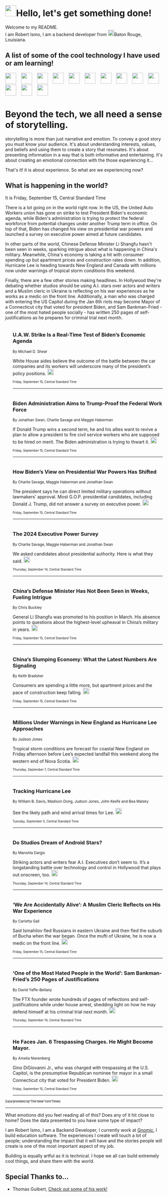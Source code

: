 <h1><img src="https://emojis.slackmojis.com/emojis/images/1643514375/3493/hot-coffee.gif?1643514375" width="35"/>Hello, let's get something done!</h1>

<p>Welcome to my README.<br/>
I am Robert Ismo, I am a backend developer from <img src="https://emojis.slackmojis.com/emojis/images/1638395689/50435/moulin_rouge.png?1638395689" width="20"/>Baton Rouge, Louisiana.</p>
<h2>A list of some of the cool technology I have used or am learning!</h2>
<p>
<img src="https://emojis.slackmojis.com/emojis/images/1643516091/21142/meow_bongotap.gif?1643516091" width="35" alt="">
<img src="https://img.shields.io/badge/Favorite%20Frontend%20Framework-SvelteKit-f83903" alt="">
<img src="https://img.shields.io/badge/Second%20Favorite-Vue-40b581" alt="">
<img src="https://img.shields.io/badge/Most%20Used%20Runtime-Nodejs-78b061" alt="">
<img src="https://emojis.slackmojis.com/emojis/images/1643517416/34482/fire.gif?1643517416" width="35" alt="">
<img src="https://img.shields.io/badge/Javascript%20But%20Better-Typescript-0078ca" alt="">
<img src="https://img.shields.io/badge/Favorite%20Language-Elixir-3e244d" alt="">
<img src="https://img.shields.io/badge/Containerize%20Everything-Docker-6ac9ef" alt="">
<img src="https://emojis.slackmojis.com/emojis/images/1643514596/5999/meow_party.gif?1643514596" width="35" alt="">
<img src="https://img.shields.io/badge/API%20Love%20Language-Graphql-de32a5" alt="">
<img src="https://img.shields.io/badge/Our%20Favorite%20Version%20Controller-Git-e94f33" alt="">
<img src="https://img.shields.io/badge/Favorite%20Database-Redis-d42d1d" alt="">
<img src="https://emojis.slackmojis.com/emojis/images/1643514559/5584/deployparrot.gif?1643514559" width="35" alt="">
<img src="https://img.shields.io/badge/Container%20Interstate-RabbitMQ-f66200" alt="">
<img src="https://img.shields.io/badge/Gotta%20Learn-Kubernetes-316adf" alt="">
<img src="https://img.shields.io/badge/Really%20Mature%20Now-WASM-654fef" alt="">
<img src="https://emojis.slackmojis.com/emojis/images/1666642497/61942/dance_vibe.gif?1666642497" width="35" alt="">
<img src="https://img.shields.io/badge/For%20My%20M1-ARM64-657d96" alt="">
<img src="https://img.shields.io/badge/Loving%20This%20So%20Much-TailwindCSS-17bcb5" alt="">
<img src="https://img.shields.io/badge/Cool%20Build%20Tool-Vite-f9cb24" alt="">
<img src="https://emojis.slackmojis.com/emojis/images/1669231376/62819/working-on-it.gif?1669231376" width="35" alt="">
<img src="https://img.shields.io/badge/Fun%20and%20Easy%20Database-MongoDB-5f8c49" alt="">
<img src="https://img.shields.io/badge/JS%20Life%20Support-NPM-c73737" alt="">
<img src="https://img.shields.io/badge/I%20Liked%20It-DynamoDB-0073b9" alt="">
<img src="https://emojis.slackmojis.com/emojis/images/1643514045/46/question.gif?1643514045" width="35" alt="">
<img src="https://img.shields.io/badge/cool-React-60d6f9" alt="">
<img src="https://img.shields.io/badge/Future%20Big%20Project-Lambda-f37e00" alt="">
<img src="https://img.shields.io/badge/NPM%20But%20Better-PNPM-f1aa07" alt="">
<img src="https://emojis.slackmojis.com/emojis/images/1643514943/9662/fbwow.gif?1643514943" width="35" alt="">
<img src="https://img.shields.io/badge/First%20Language-C-662079" alt="">
<img src="https://img.shields.io/badge/Where%20I%20Deploy%20Frontend-Vercel-000000" alt="">
<img src="https://img.shields.io/badge/Who%20Does%20not%20Want%20an%20App-Swift-f9492a" alt="">
<img src="https://emojis.slackmojis.com/emojis/images/1643514058/151/javascript.png?1643514058" width="35" alt="">
<img src="https://img.shields.io/badge/cool-Python-fbd542" alt="">
<img src="https://img.shields.io/badge/Favorite%20Something-Stripe-656cdc" alt="">
<img src="https://img.shields.io/badge/Of%20Course-HTML5-ed6327" alt="">
<img src="https://emojis.slackmojis.com/emojis/images/1660415405/60731/bomb.gif?1660415405" width="35" alt="">
<img src="https://img.shields.io/badge/hate-CSS-2964ec" alt="">
<img src="https://img.shields.io/badge/Learning-CircleCI-141215" alt="">
<img src="https://img.shields.io/badge/Learning-Rust-fbbb3b" alt="">
<img src="https://emojis.slackmojis.com/emojis/images/1660415397/60712/writing-hand.gif?1660415397" width="35" alt="">
<img src="https://img.shields.io/badge/Dev%20Browser%20of%20Choice-Firefox-cc4e26" alt="">
<img src="https://img.shields.io/badge/Recoverying%20From%20Windows-UNIX-1781e3" alt="">
<img src="https://img.shields.io/badge/LOVE-LogSeq-90c1c2" alt="">
<img src="https://emojis.slackmojis.com/emojis/images/1643514066/223/kirby.gif?1643514066" width="35" alt="">
<img src="https://img.shields.io/badge/Daily%20Driver-MacOS-e6e6e8" alt="">
<img src="https://img.shields.io/badge/Git%20Server-Github-000000" alt="">
<img src="https://img.shields.io/badge/enjoyable-EC2-f17428" alt="">
<img src="https://emojis.slackmojis.com/emojis/images/1643514239/2069/excited.gif?1643514239" width="35" alt="">
</p>
<h1>Beyond the tech, we all need a sense of storytelling.</h1>
<p>storytelling is more than just narrative and emotion. To convey a good story you must know your audience. It's about understanding interests, values, and beliefs and using them to create a story that resonates. It's about presenting information in a way that is both informative and entertaining. It's about creating an emotional connection with the those experiencing it...</p>
<p>That's it! it is about experience. So what are we experiencing now?</p>
<h2>What is happening in the world?</h2>
<p>It is Friday, September 15, Central Standard Time</p>
<p>
There is a lot going on in the world right now. In the US, the United Auto Workers union has gone on strike to test President Biden&#39;s economic agenda, while Biden&#39;s administration is trying to protect the federal workforce from potential changes under another Trump term in office. On top of that, Biden has changed his view on presidential war powers and launched a survey on executive power aimed at future candidates.

In other parts of the world, Chinese Defense Minister Li Shangfu hasn&#39;t been seen in weeks, sparking intrigue about what is happening in China&#39;s military. Meanwhile, China&#39;s economy is taking a hit with consumer spending up but apartment prices and construction rates down. In addition, Hurricane Lee is heading towards New England and Canada with millions now under warnings of tropical storm conditions this weekend.

Finally, there are a few other stories making headlines. In Hollywood they&#39;re debating whether studios should be using A.I. stars over actors and writers and a Muslim cleric in Ukraine is reflecting on his war experiences as he works as a medic on the front line. Additionally, a man who was charged with entering the US Capitol during the Jan 6th riots may become Mayor of a Connecticut city that voted for president Biden, and Sam Bankman-Fried - one of the most hated people socially - has written 250 pages of self-justifications as he prepares for criminal trial next month.</p>
<ol>
<img src="https://img.shields.io/badge/-us-blue" alt="">
<h3>U.A.W. Strike Is a Real-Time Test of Biden’s Economic Agenda</h3>
<sub>By Michael D. Shear</sub>
<p>White House aides believe the outcome of the battle between the car companies and its workers will underscore many of the president’s policy positions.  <a href="https://nyti.ms/44ZoLkd"><img src="https://developer.nytimes.com/files/poweredby_nytimes_30b.png?v=1583354208352" height="20"></a></p>
<sub><sub>Friday, September 15, Central Standard Time</sub></sub>
<hr/>
<img src="https://img.shields.io/badge/-us-blue" alt="">
<h3>Biden Administration Aims to Trump-Proof the Federal Work Force</h3>
<sub>By Jonathan Swan, Charlie Savage and Maggie Haberman</sub>
<p>If Donald Trump wins a second term, he and his allies want to revive a plan to allow a president to fire civil service workers who are supposed to be hired on merit. The Biden administration is trying to thwart it.  <a href="https://nyti.ms/48k58GL"><img src="https://developer.nytimes.com/files/poweredby_nytimes_30b.png?v=1583354208352" height="20"></a></p>
<sub><sub>Friday, September 15, Central Standard Time</sub></sub>
<hr/>
<img src="https://img.shields.io/badge/-us-blue" alt="">
<h3>How Biden’s View on Presidential War Powers Has Shifted</h3>
<sub>By Charlie Savage, Maggie Haberman and Jonathan Swan</sub>
<p>The president says he can direct limited military operations without lawmakers’ approval. Most G.O.P. presidential candidates, including Donald J. Trump, did not answer a survey on executive power.  <a href="https://nyti.ms/3t1ZatF"><img src="https://developer.nytimes.com/files/poweredby_nytimes_30b.png?v=1583354208352" height="20"></a></p>
<sub><sub>Friday, September 15, Central Standard Time</sub></sub>
<hr/>
<img src="https://img.shields.io/badge/-us-blue" alt="">
<h3>The 2024 Executive Power Survey</h3>
<sub>By Charlie Savage, Maggie Haberman and Jonathan Swan</sub>
<p>We asked candidates about presidential authority. Here is what they said.  <a href="https://nyti.ms/3EDWtRF"><img src="https://developer.nytimes.com/files/poweredby_nytimes_30b.png?v=1583354208352" height="20"></a></p>
<sub><sub>Thursday, September 14, Central Standard Time</sub></sub>
<hr/>
<img src="https://img.shields.io/badge/-world-blue" alt="">
<h3>China’s Defense Minister Has Not Been Seen in Weeks, Fueling Intrigue</h3>
<sub>By Chris Buckley</sub>
<p>General Li Shangfu was promoted to his position in March. His absence points to questions about the highest-level upheaval in China’s military in years.  <a href="https://nyti.ms/45JEa9H"><img src="https://developer.nytimes.com/files/poweredby_nytimes_30b.png?v=1583354208352" height="20"></a></p>
<sub><sub>Friday, September 15, Central Standard Time</sub></sub>
<hr/>
<img src="https://img.shields.io/badge/-business-blue" alt="">
<h3>China’s Slumping Economy: What the Latest Numbers Are Signaling</h3>
<sub>By Keith Bradsher</sub>
<p>Consumers are spending a little more, but apartment prices and the pace of construction keep falling.  <a href="https://nyti.ms/3re7LZW"><img src="https://developer.nytimes.com/files/poweredby_nytimes_30b.png?v=1583354208352" height="20"></a></p>
<sub><sub>Friday, September 15, Central Standard Time</sub></sub>
<hr/>
<img src="https://img.shields.io/badge/-us-blue" alt="">
<h3>Millions Under Warnings in New England as Hurricane Lee Approaches</h3>
<sub>By Judson Jones</sub>
<p>Tropical storm conditions are forecast for coastal New England on Friday afternoon before Lee’s expected landfall this weekend along the western end of Nova Scotia.  <a href="https://nyti.ms/44R9fHm"><img src="https://developer.nytimes.com/files/poweredby_nytimes_30b.png?v=1583354208352" height="20"></a></p>
<sub><sub>Thursday, September 7, Central Standard Time</sub></sub>
<hr/>
<img src="https://img.shields.io/badge/-us-blue" alt="">
<h3>Tracking Hurricane Lee</h3>
<sub>By William B. Davis, Madison Dong, Judson Jones, John Keefe and Bea Malsky</sub>
<p>See the likely path and wind arrival times for Lee.  <a href="https://nyti.ms/45EHdzY"><img src="https://developer.nytimes.com/files/poweredby_nytimes_30b.png?v=1583354208352" height="20"></a></p>
<sub><sub>Tuesday, September 5, Central Standard Time</sub></sub>
<hr/>
<img src="https://img.shields.io/badge/-movies-blue" alt="">
<h3>Do Studios Dream of Android Stars?</h3>
<sub>By Manohla Dargis</sub>
<p>Striking actors and writers fear A.I. Executives don’t seem to. It’s a longstanding battle over technology and control in Hollywood that plays out onscreen, too.  <a href="https://nyti.ms/468j7NQ"><img src="https://developer.nytimes.com/files/poweredby_nytimes_30b.png?v=1583354208352" height="20"></a></p>
<sub><sub>Thursday, September 14, Central Standard Time</sub></sub>
<hr/>
<img src="https://img.shields.io/badge/-world-blue" alt="">
<h3>‘We Are Accidentally Alive’: A Muslim Cleric Reflects on His War Experience</h3>
<sub>By Carlotta Gall</sub>
<p>Said Ismahilov fled Russians in eastern Ukraine and then fled the suburb of Bucha when the war began. Once the mufti of Ukraine, he is now a medic on the front line.  <a href="https://nyti.ms/3PED8pK"><img src="https://developer.nytimes.com/files/poweredby_nytimes_30b.png?v=1583354208352" height="20"></a></p>
<sub><sub>Friday, September 15, Central Standard Time</sub></sub>
<hr/>
<img src="https://img.shields.io/badge/-technology-blue" alt="">
<h3>‘One of the Most Hated People in the World’: Sam Bankman-Fried’s 250 Pages of Justifications</h3>
<sub>By David Yaffe-Bellany</sub>
<p>The FTX founder wrote hundreds of pages of reflections and self-justifications while under house arrest, shedding light on how he may defend himself at his criminal trial next month.  <a href="https://nyti.ms/3LjNCbO"><img src="https://developer.nytimes.com/files/poweredby_nytimes_30b.png?v=1583354208352" height="20"></a></p>
<sub><sub>Thursday, September 14, Central Standard Time</sub></sub>
<hr/>
<img src="https://img.shields.io/badge/-nyregion-blue" alt="">
<h3>He Faces Jan. 6 Trespassing Charges. He Might Become Mayor.</h3>
<sub>By Amelia Nierenberg</sub>
<p>Gino DiGiovanni Jr., who was charged with trespassing at the U.S. Capitol, is the presumptive Republican nominee for mayor in a small Connecticut city that voted for President Biden.  <a href="https://nyti.ms/3LqFjuK"><img src="https://developer.nytimes.com/files/poweredby_nytimes_30b.png?v=1583354208352" height="20"></a></p>
<sub><sub>Friday, September 15, Central Standard Time</sub></sub>
<hr/>
</ol>
<a href="https://developer.nytimes.com"><sub><sub>Data provided by The New York Times</sub></sub></a>
<hr/>
<p>What emotions did you feel reading all of this? Does any of it hit close to home? Does the data presented to you have some type of impact?</p>
<p>I am Robert Ismo, I am a Backend Developer, I currently work at <a href="https://gnomic.education/">Gnomic</a>, I build education software. The experiences I create will touch a lot of people; understanding the impact that it will have and the stories people will create is one of the most important aspect of my job.</p>
<p>Building is equally artful as it is technical. I hope we all can build extremely cool things, and share them with the world.</p>
<h2>Special Thanks to...</h2>
<ul>
<li>Thomas Guibert, <a href="https://github.com/thmsgbrt/thmsgbrt">Check out some of his work!</a></li>
</ul>